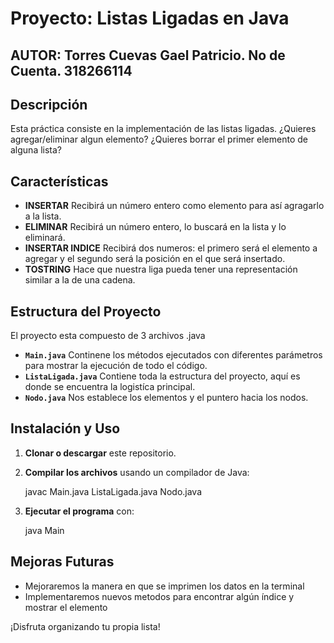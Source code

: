 # Proyecto: Listas Ligadas en Java

## AUTOR:  Torres Cuevas Gael Patricio. No de Cuenta. 318266114

## Descripción
Esta práctica consiste en la implementación de las listas ligadas. ¿Quieres agregar/eliminar algun elemento? ¿Quieres borrar el primer elemento de alguna lista? 

## Características
- **INSERTAR** Recibirá un número entero como elemento para así agragarlo a la lista. 
- **ELIMINAR** Recibirá un número entero, lo buscará en la lista y lo eliminará.
- **INSERTAR INDICE** Recibirá dos numeros: el primero será el elemento a agregar y el segundo será la posición en el que será insertado.
- **TOSTRING** Hace que nuestra liga pueda tener una representación similar a la de una cadena.

## Estructura del Proyecto
El proyecto esta compuesto de 3 archivos .java
- **`Main.java`** Continene los métodos ejecutados con diferentes parámetros para   mostrar la ejecución de todo el código.
- **`ListaLigada.java`** Contiene toda la estructura del proyecto, aquí es donde se encuentra la logistíca principal.
- **`Nodo.java`** Nos establece los elementos y el puntero hacia los nodos. 

## Instalación y Uso
1. **Clonar o descargar** este repositorio.
2. **Compilar los archivos** usando un compilador de Java:

   javac Main.java ListaLigada.java Nodo.java

3. **Ejecutar el programa** con:

   java Main

## Mejoras Futuras 
- Mejoraremos la manera en que se imprimen los datos en la terminal
- Implementaremos nuevos metodos para encontrar algún índice y mostrar el elemento

¡Disfruta organizando tu propia lista!
